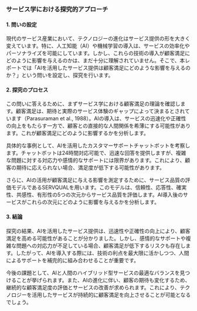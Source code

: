 ### サービス学における探究的アプローチ

#### 1. 問いの設定

現代のサービス産業において、テクノロジーの進化はサービス提供の形を大きく変えています。特に、人工知能（AI）や機械学習の導入は、サービスの効率化やパーソナライズを可能にしています。しかし、これらの技術の導入が顧客満足にどのように影響を与えるのかは、まだ十分に理解されていません。そこで、本レポートでは「AIを活用したサービス提供は顧客満足にどのような影響を与えるのか？」という問いを設定し、探究を行います。

#### 2. 探究のプロセス

この問いに答えるために、まずサービス学における顧客満足の理論を確認します。顧客満足は、期待と実際のサービス体験のギャップによって決まるとされています（Parasuraman et al., 1988）。AIの導入は、サービスの迅速化や正確性の向上をもたらす一方で、顧客との直接的な人間関係を希薄にする可能性があります。これが顧客満足にどのように影響するかを分析します。

具体的な事例として、AIを活用したカスタマーサポートチャットボットを考察します。チャットボットは24時間対応可能で、迅速な回答を提供しますが、複雑な問題に対する対応力や感情的なサポートには限界があります。これにより、顧客の期待に応えられない場合、満足度が低下する可能性があります。

さらに、AIの活用が顧客満足に与える影響を測定するために、サービス品質の評価モデルであるSERVQUALを用います。このモデルは、信頼性、応答性、確実性、共感性、有形性の5つの次元からサービス品質を評価します。AI導入後のサービスがこれらの次元にどのように影響を与えるかを分析します。

#### 3. 結論

探究の結果、AIを活用したサービス提供は、迅速性や正確性の向上により、顧客満足を高める可能性があることが分かりました。しかし、感情的なサポートや複雑な問題への対応力が不足している場合、顧客満足が低下するリスクも存在します。したがって、AIを導入する際には、技術の利点を最大限に活かしつつ、人間によるサポートを補完的に組み合わせることが重要です。

今後の課題として、AIと人間のハイブリッド型サービスの最適なバランスを見つけることが挙げられます。また、AIの進化に伴い、顧客の期待も変化するため、継続的な顧客満足度の評価とサービスの改善が求められます。これにより、テクノロジーを活用したサービスが持続的に顧客満足を向上させることが可能となるでしょう。